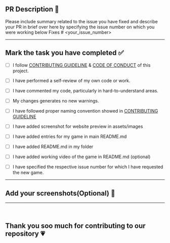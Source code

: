 ## PR Description 📜

Please include summary related to the issue you have fixed and describe your PR in brief over here by specifying the issue number on which you were working below
Fixes # <your_issue_number>

<hr>
 
## Mark the task you have completed ✅

<!----Please delete options that are not relevant. In order to tick the check box just but x inside them for example [x] like this----->

- [ ] I follow [CONTRIBUTING GUIDELINE](https://github.com/kunjgit/GameZone/blob/main/.github/CONTRIBUTING_GUIDELINE.md) & [CODE OF CONDUCT](https://github.com/kunjgit/GameZone/blob/main/.github/CODE_OF_CONDUCT.md) of this project.
- [ ] I have performed a self-review of my own code or work.
- [ ] I have commented my code, particularly in hard-to-understand areas.
- [ ] My changes generates no new warnings.
- [ ] I have followed proper naming convention showed in [CONTRIBUTING GUIDELINE](https://github.com/kunjgit/GameZone/blob/main/.github/CONTRIBUTING_GUIDELINE.md)
- [ ] I have added screenshot for website preview in assets/images 
- [ ] I have added entries for my game in main README.md
- [ ] I have added README.md in my folder 
- [ ] I have added working video of the game in README.md (optional)
- [ ] I have specified the respective issue number for which I have requested the new game.


<hr>

## Add your screenshots(Optional) 📸




--- 
<br>

## Thank you soo much for contributing to our repository 💗